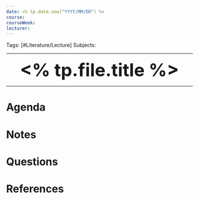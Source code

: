 ```yaml
---
date: <% tp.date.now("YYYY/MM/DD") %>
course: 
courseWeek:
lecturer:
---
```


Tags: [#Literature/Lecture]
Subjects: 

****

 <p align="center">
	<font size="9"><strong><% tp.file.title %></strong></font>
</p>

****
# Agenda
# Notes

# Questions

# References